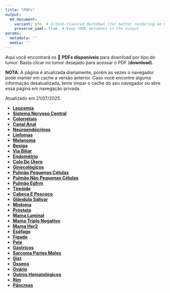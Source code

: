 ```yaml
---
title: "PDFs"
output: 
  md_document:
    variant: gfm  # GitHub-flavored Markdown (for better rendering on GitHub)
    preserve_yaml: true  # Keep YAML metadata in the output
params:
  metadata: ''
  media: ''
---
```


<script async src="https://scripts.simpleanalyticscdn.com/latest.js"></script>

Aqui você encontrará os 📝 **PDFs disponíveis** para download por tipo
de tumor. Basta clicar no tumor desejado para acessar o PDF
(**download**).

**NOTA**: A página é atualizada diariamente, porém as vezes o navegador
pode manter em cache a versão anterior. Caso você encontre alguma
informação desatualizada, tente limpar o cache do seu navegador ou abre
essa página em navegação privada.

Atualizado em 21/07/2025.

- [**Leucemia**](https://coeoralmeds-e768.restdb.io/media/687dd0a5f63b804800218a43?download=true)
- [**Sistema Nervoso
  Central**](https://coeoralmeds-e768.restdb.io/media/687dd0a6f63b804800218a45?download=true)
- [**Colorretais**](https://coeoralmeds-e768.restdb.io/media/687dd0a8f63b804800218a4b?download=true)
- [**Canal
  Anal**](https://coeoralmeds-e768.restdb.io/media/687dd0a9f63b804800218a4d?download=true)
- [**Neuroendócrinos**](https://coeoralmeds-e768.restdb.io/media/687dd0abf63b804800218a4f?download=true)
- [**Linfomas**](https://coeoralmeds-e768.restdb.io/media/687dd0acf63b804800218a51?download=true)
- [**Melanoma**](https://coeoralmeds-e768.restdb.io/media/687dd0adf63b804800218a53?download=true)
- [**Bexiga**](https://coeoralmeds-e768.restdb.io/media/687dd0aef63b804800218a55?download=true)
- [**Via
  Biliar**](https://coeoralmeds-e768.restdb.io/media/687dd0aff63b804800218a57?download=true)
- [**Endométrio**](https://coeoralmeds-e768.restdb.io/media/687dd0b0f63b804800218a59?download=true)
- [**Colo De
  Útero**](https://coeoralmeds-e768.restdb.io/media/687dd0b1f63b804800218a5b?download=true)
- [**Ginecológicos**](https://coeoralmeds-e768.restdb.io/media/687dd0b2f63b804800218a5d?download=true)
- [**Pulmão Pequenas
  Células**](https://coeoralmeds-e768.restdb.io/media/687dd0b4f63b804800218a5f?download=true)
- [**Pulmão Não Pequenas
  Células**](https://coeoralmeds-e768.restdb.io/media/687dd0b5f63b804800218a61?download=true)
- [**Pulmão
  Egfrm**](https://coeoralmeds-e768.restdb.io/media/687dd0b6f63b804800218a63?download=true)
- [**Tireóide**](https://coeoralmeds-e768.restdb.io/media/687dd0b8f63b804800218a67?download=true)
- [**Cabeça E
  Pescoço**](https://coeoralmeds-e768.restdb.io/media/687dd0baf63b804800218a69?download=true)
- [**Glândula
  Salivar**](https://coeoralmeds-e768.restdb.io/media/687dd0bbf63b804800218a6b?download=true)
- [**Mieloma**](https://coeoralmeds-e768.restdb.io/media/687dd0bcf63b804800218a6d?download=true)
- [**Próstata**](https://coeoralmeds-e768.restdb.io/media/687dd0bdf63b804800218a6f?download=true)
- [**Mama
  Luminal**](https://coeoralmeds-e768.restdb.io/media/687dd0bff63b804800218a73?download=true)
- [**Mama Triplo
  Negativo**](https://coeoralmeds-e768.restdb.io/media/687dd0c0f63b804800218a75?download=true)
- [**Mama
  Her2**](https://coeoralmeds-e768.restdb.io/media/687dd0c1f63b804800218a77?download=true)
- [**Esôfago**](https://coeoralmeds-e768.restdb.io/media/687dd0c2f63b804800218a79?download=true)
- [**Fígado**](https://coeoralmeds-e768.restdb.io/media/687dd0c3f63b804800218a7b?download=true)
- [**Pele**](https://coeoralmeds-e768.restdb.io/media/687dd0c5f63b804800218a7d?download=true)
- [**Gástricos**](https://coeoralmeds-e768.restdb.io/media/687dd0c6f63b804800218a7f?download=true)
- [**Sarcoma Partes
  Moles**](https://coeoralmeds-e768.restdb.io/media/687dd0c7f63b804800218a81?download=true)
- [**Gist**](https://coeoralmeds-e768.restdb.io/media/687dd0c8f63b804800218a83?download=true)
- [**Ósseos**](https://coeoralmeds-e768.restdb.io/media/687dd0c9f63b804800218a85?download=true)
- [**Ovário**](https://coeoralmeds-e768.restdb.io/media/687dd0caf63b804800218a87?download=true)
- [**Outros
  Hematológicos**](https://coeoralmeds-e768.restdb.io/media/687dd0cbf63b804800218a89?download=true)
- [**Rim**](https://coeoralmeds-e768.restdb.io/media/687dd0ccf63b804800218a8b?download=true)
- [**Pâncreas**](https://coeoralmeds-e768.restdb.io/media/687dd0cdf63b804800218a8d?download=true)
